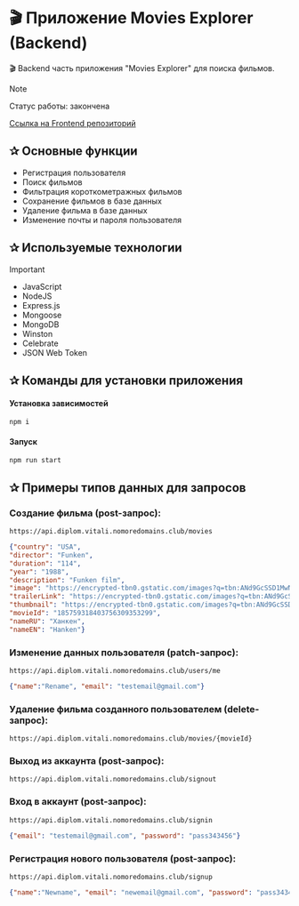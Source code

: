 # 🎬 Приложение Movies Explorer (Backend)

🎬 Backend часть приложения "Movies Explorer" для поиска фильмов.

> [!NOTE]
> Статус работы: закончена
> 
> [Ссылка на Frontend репозиторий](https://github.com/Vitali-workspace/diplom-server-frontend)

<h2>&#10032; Основные функции</h2>

- Регистрация пользователя 
- Поиск фильмов
- Фильтрация короткометражных фильмов
- Сохранение фильмов в базе данных
- Удаление фильма в базе данных
- Изменение почты и пароля пользователя

<h2>&#10032; Используемые технологии</h2>

> [!IMPORTANT]
> - JavaScript
> - NodeJS
> - Express.js
> - Мongoose
> - MongoDB
> - Winston
> - Celebrate
> - JSON Web Token

<h2>&#10032; Команды для установки приложения</h2>

#### Установка зависимостей

```
npm i
```
#### Запуск

```
npm run start
```

<h2>&#10032; Примеры типов данных для запросов</h2>

### Создание фильма (post-запрос): 
```
https://api.diplom.vitali.nomoredomains.club/movies
```

```json
{"country": "USA",
"director": "Funken",
"duration": "114",
"year": "1988",
"description": "Funken film",
"image": "https://encrypted-tbn0.gstatic.com/images?q=tbn:ANd9GcSSD1MwNbuUDdA7NuM-Es_1tE0VM6-lA5jrPiZuhXFJ-A&s",
"trailerLink": "https://encrypted-tbn0.gstatic.com/images?q=tbn:ANd9GcSSD1MwNbuUDdA7NuM-Es_1tE0VM6-lA5jrPiZuhXFJ-A&s",
"thumbnail": "https://encrypted-tbn0.gstatic.com/images?q=tbn:ANd9GcSSD1MwNbuUDdA7NuM-Es_1tE0VM6-lA5jrPiZuhXFJ-A&s",
"movieId": "185759318403756309353299",
"nameRU": "Ханкен",
"nameEN": "Hanken"}
```

### Изменение данных пользователя (patch-запрос):
```
https://api.diplom.vitali.nomoredomains.club/users/me
```

```json
{"name":"Rename", "email": "testemail@gmail.com"}
```

### Удаление фильма созданного пользователем (delete-запрос):
```
https://api.diplom.vitali.nomoredomains.club/movies/{movieId}
```

### Выход из аккаунта (post-запрос):
```
https://api.diplom.vitali.nomoredomains.club/signout
```

### Вход в аккаунт (post-запрос):
```
https://api.diplom.vitali.nomoredomains.club/signin
```

```json
{"email": "testemail@gmail.com", "password": "pass343456"}
```

### Регистрация нового пользователя (post-запрос):
```
https://api.diplom.vitali.nomoredomains.club/signup
```

```json
{"name":"Newname", "email": "newemail@gmail.com", "password": "pass343456"}
```
